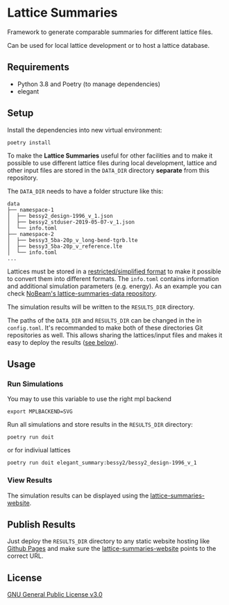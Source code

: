 # Lattice Summaries

Framework to generate comparable summaries for different lattice files.

Can be used for local lattice development or to host a lattice database.

## Requirements

* Python 3.8 and Poetry (to manage dependencies)
* elegant

## Setup

Install the dependencies into new virtual environment:

```
poetry install
```

To make the **Lattice Summaries** useful for other facilities and to make it possible to use different lattice files during local development, lattice and other input files are stored in the `DATA_DIR` directory **separate** from this repository.

The `DATA_DIR` needs to have a folder structure like this:


```console
data
├── namespace-1
│  ├── bessy2_design-1996_v_1.json
│  ├── bessy2_stduser-2019-05-07-v_1.json
│  └── info.toml
├── namespace-2
│  ├── bessy3_5ba-20p_v_long-bend-tgrb.lte
│  ├── bessy3_5ba-20p_v_reference.lte
│  └── info.toml
...
```

Lattices must be stored in a [restricted/simplified format](lattice-file-requirements) to make it possible to convert them into different formats. The `info.toml` contains information and additional simulation parameters (e.g. energy). As an example you can check [NoBeam's lattice-summaries-data repository](https://github.com/nobeam/lattice-summaries-data).

The simulation results will be written to the `RESULTS_DIR` directory.

The paths of the `DATA_DIR` and `RESULTS_DIR` can be changed in the in `config.toml`. It's recommanded to make both of these directories Git repositories as well. This allows sharing the lattices/input files and makes it easy to deploy the results ([see below](##Publish-Results)).

## Usage

### Run Simulations
You may to use this variable to use the right mpl backend

```
export MPLBACKEND=SVG
```

Run all simulations and store results in the `RESULTS_DIR` directory:

```
poetry run doit
```

or for indiviual lattices

```
poetry run doit elegant_summary:bessy2/bessy2_design-1996_v_1
```

### View Results

The simulation results can be displayed using the [lattice-summaries-website](https://github.com/nobeam/lattice-summaries-website).

## Publish Results

Just deploy the `RESULTS_DIR` directory to any static website hosting like [Github Pages](https://pages.github.com/) and make sure the [lattice-summaries-website](https://github.com/nobeam/lattice-summaries-website) points to the correct URL.


## License

[GNU General Public License v3.0](https://github.com/nobeam/lattice-summaries/blob/main/LICENSE)
